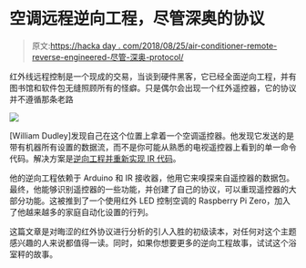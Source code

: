 # 空调远程逆向工程，尽管深奥的协议

> 原文:[https://hacka day . com/2018/08/25/air-conditioner-remote-reverse-engineered-尽管-深奥-protocol/](https://hackaday.com/2018/08/25/air-conditioner-remote-reverse-engineered-despite-esoteric-protocol/)

红外线远程控制是一个现成的交易，当谈到硬件黑客，它已经全面逆向工程，并有图书馆和软件包无缝照顾所有的怪癖。只是偶尔会出现一个红外遥控器，它的协议并不遵循那条老路

![](../Images/bfa34419ce5505b693a63761d4d6ab16.png)

[William Dudley]发现自己在这个位置上拿着一个空调遥控器。他发现它发送的是带有机器所有设置的数据流，而不是你可能从熟悉的电视遥控器上看到的单一命令代码。解决方案是[逆向工程并重新实现 IR 代码](https://www.dudley.nu/projects/heatpump-control/)。

他的逆向工程依赖于 Arduino 和 IR 接收器，他用它来嗅探来自遥控器的数据包。最终，他能够识别遥控器的一些功能，并创建了自己的协议，可以重现遥控器的大部分功能。这被推到了一个使用红外 LED 控制空调的 Raspberry Pi Zero，加入了他越来越多的家庭自动化设置的行列。

这篇文章是对晦涩的红外协议进行分析的引人入胜的初级读本，对任何对这个主题感兴趣的人来说都值得一读。同时，如果你想要更多的逆向工程故事，试试这个浴室秤的故事。